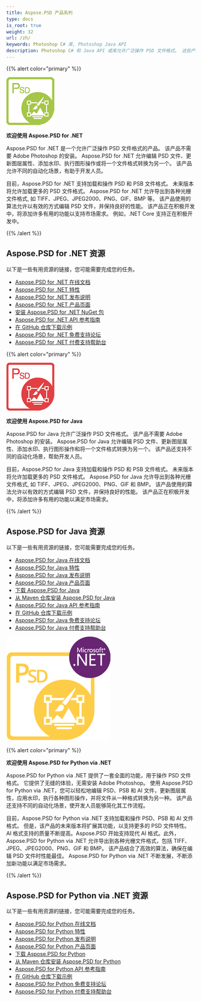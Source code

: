 ```yaml
---
title: Aspose.PSD 产品系列
type: docs
is_root: true
weight: 32
url: /zh/
keywords: Photoshop C# 库, Photoshop Java API
description: Photoshop C# 和 Java API 或库允许广泛操作 PSD 文件格式。 这些产品不需要安装 Adobe Photoshop，并支持加载、操作和转换 PSD 和 PSB 文件格式为各种光栅文件格式, 如 TIFF、JPEG、JPEG2000、PNG、GIF 和 BMP.
---
```


{{% alert color="primary" %}} 

**![Aspose.PSD for .NET 产品标志](home_1.png)**

**欢迎使用 Aspose.PSD for .NET**

Aspose.PSD for .NET 是一个允许广泛操作 PSD 文件格式的产品。 该产品不需要 Adobe Photoshop 的安装。 Aspose.PSD for .NET 允许编辑 PSD 文件、更新图层属性、添加水印、执行图形操作或将一个文件格式转换为另一个。 该产品允许不同的自动化场景，有助于开发人员。

目前，Aspose.PSD for .NET 支持加载和操作 PSD 和 PSB 文件格式。 未来版本将允许加载更多的 PSD 文件格式。 Aspose.PSD for .NET 允许导出到各种光栅文件格式, 如 TIFF、JPEG、JPEG2000、PNG、GIF、BMP 等。 该产品使用的算法允许以有效的方式编辑 PSD 文件，并保持良好的性能。 该产品正在积极开发中，将添加许多有用的功能以支持市场需求。 例如，.NET Core 支持正在积极开发中。

{{% /alert %}} 

## **Aspose.PSD for .NET 资源**

以下是一些有用资源的链接，您可能需要完成您的任务。

- [Aspose.PSD for .NET 在线文档](/psd/zh/net/)
- [Aspose.PSD for .NET 特性](/psd/zh/net/features/)
- [Aspose.PSD for .NET 发布说明](/psd/zh/net/release-notes/)
- [Aspose.PSD for .NET 产品页面](https://products.aspose.com/psd/net)
- [安装 Aspose.PSD for .NET NuGet 包](https://www.nuget.org/packages/Aspose.PSD/)
- [Aspose.PSD for .NET API 参考指南](https://reference.aspose.com/net/psd)
- [在 GitHub 仓库下载示例](https://github.com/aspose-psd/Aspose.PSD-for-.NET)
- [Aspose.PSD for .NET 免费支持论坛](https://forum.aspose.com/c/psd)
- [Aspose.PSD for .NET 付费支持帮助台](https://helpdesk.aspose.com/)

{{% alert color="primary" %}} 

**![Aspose.PSD for Java 产品标志](aspose-psd-for-java-home_1.png)**

**欢迎使用 Aspose.PSD for Java**

Aspose.PSD for Java 允许广泛操作 PSD 文件格式。 该产品不需要 Adobe Photoshop 的安装。 Aspose.PSD for Java 允许编辑 PSD 文件、更新图层属性、添加水印、执行图形操作和将一个文件格式转换为另一个。 该产品还支持不同的自动化场景，帮助开发人员。

目前，Aspose.PSD for Java 支持加载和操作 PSD 和 PSB 文件格式。 未来版本将允许加载更多的 PSD 文件格式。 Aspose.PSD for Java 允许导出到各种光栅文件格式, 如 TIFF、JPEG、JPEG2000、PNG、GIF 和 BMP。 该产品使用的算法允许以有效的方式编辑 PSD 文件，并保持良好的性能。 该产品正在积极开发中，将添加许多有用的功能以满足市场需求。

{{% /alert %}} 

## **Aspose.PSD for Java 资源**

以下是一些有用资源的链接，您可能需要完成您的任务。

- [Aspose.PSD for Java 在线文档](/psd/zh/java/)
- [Aspose.PSD for Java 特性](/psd/zh/java/features/)
- [Aspose.PSD for Java 发布说明](/psd/zh/java/release-notes/)
- [Aspose.PSD for Java 产品页面](https://products.aspose.com/psd/java)
- [下载 Aspose.PSD for Java](https://repository.aspose.com/webapp/#/artifacts/browse/tree/General/repo/com/aspose/aspose-psd)
- [从 Maven 仓库安装 Aspose.PSD for Java](/psd/zh/java/installation/)
- [Aspose.PSD for Java API 参考指南](https://reference.aspose.com/java/psd)
- [在 GitHub 仓库下载示例](https://github.com/aspose-psd/Aspose.PSD-for-Java)
- [Aspose.PSD for Java 免费支持论坛](https://forum.aspose.com/c/psd)
- [Aspose.PSD for Java 付费支持帮助台](https://helpdesk.aspose.com/)

![Aspose.PSD for Python via .NET 产品标志](aspose-psd-for-python-home_1.png)

{{% alert color="primary" %}} 

**欢迎使用 Aspose.PSD for Python via .NET**

Aspose.PSD for Python via .NET 提供了一套全面的功能，用于操作 PSD 文件格式。 它提供了无缝的体验，无需安装 Adobe Photoshop。 使用 Aspose.PSD for Python via .NET，您可以轻松地编辑 PSD、PSB 和 AI 文件，更新图层属性，应用水印，执行各种图形操作，并将文件从一种格式转换为另一种。 该产品还支持不同的自动化场景，使开发人员能够简化其工作流程。

目前，Aspose.PSD for Python via .NET 支持加载和操作 PSD、PSB 和 AI 文件格式。 但是，该产品的未来版本将扩展其功能，以支持更多的 PSD 文件特性。 AI 格式支持的质量不断提高。Aspose.PSD 开始支持现代 AI 格式。此外，Aspose.PSD for Python via .NET 允许导出到各种光栅文件格式，包括 TIFF、JPEG、JPEG2000、PNG、GIF 和 BMP。 该产品结合了高效的算法，确保在编辑 PSD 文件时性能最佳。 Aspose.PSD for Python via .NET 不断发展，不断添加新功能以满足市场需求。

{{% /alert %}} 

## **Aspose.PSD for Python via .NET 资源**

以下是一些有用资源的链接，您可能需要完成您的任务。

- [Aspose.PSD for Python 在线文档](/psd/zh/python-net/)
- [Aspose.PSD for Python 特性](/psd/zh/python-net/features/)
- [Aspose.PSD for Python 发布说明](/psd/zh/python-net/release-notes/)
- [Aspose.PSD for Python 产品页面](https://products.aspose.com/psd/python-net)
- [下载 Aspose.PSD for Python](https://repository.aspose.com/webapp/#/artifacts/browse/tree/General/repo/com/aspose/aspose-psd)
- [从 Maven 仓库安装 Aspose.PSD for Python](/psd/zh/python-net/installation/)
- [Aspose.PSD for Python API 参考指南](https://reference.aspose.com/python-net/psd)
- [在 GitHub 仓库下载示例](https://github.com/aspose-psd/Aspose.PSD-for-Python-Net)
- [Aspose.PSD for Python 免费支持论坛](https://forum.aspose.com/c/psd)
- [Aspose.PSD for Python 付费支持帮助台](https://helpdesk.aspose.com/)
